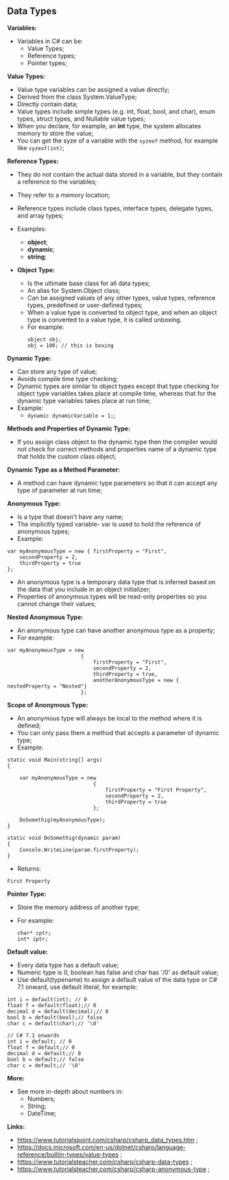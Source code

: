 ## Data Types

**Variables:**

- Variables in C# can be:
  - Value Types;
  - Reference types;
  - Pointer types;

**Value Types:**

- Value type variables can be assigned a value directly;
- Derived from the class System.ValueType;
- Directly contain data;
- Value types include simple types (e.g. int, float, bool, and char), enum types, struct types, and Nullable value types;
- When you declare, for example, an **int** type, the system allocates memory to store the value;
- You can get the syze of a variable with the `syzeof` method, for example like `syzeof(int)`;

**Reference Types:**

- They do not contain the actual data stored in a variable, but they contain a reference to the variables;
- They refer to a memory location;
- Reference types include class types, interface types, delegate types, and array types;
- Examples:
  - **object**;
  - **dynamic**;
  - **string**;
- **Object Type:**

  - Is the ultimate base class for all data types;
  - An alias for System.Object class;
  - Can be assigned values of any other types, value types, reference types, predefined or user-defined types;
  - When a value type is converted to object type, and when an object type is converted to a value type, it is called unboxing.
  - For example:
    ```
    object obj;
    obj = 100; // this is boxing
    ```
  

**Dynamic Type:**

- Can store any type of value;
- Avoids compile time type checking;
- Dynamic types are similar to object types except that type checking for object type variables takes place at compile time, whereas that for the dynamic type variables takes place at run time;
- Example:
  - `dynamic dynamicVariable = 1;`;

**Methods and Properties of Dynamic Type:**

- If you assign class object to the dynamic type then the compiler would not check for correct methods and properties name of a dynamic type that holds the custom class object;

**Dynamic Type as a Method Parameter:**

- A method can have dynamic type parameters so that it can accept any type of parameter at run time;

**Anonymous Type:**

- Is a type that doesn't have any name;
- The implicitly typed variable- var is used to hold the reference of anonymous types;
- Example:
```
var myAnonymousType = new { firstProperty = "First", 
    secondProperty = 2, 
    thirdProperty = true 
};
``` 
- An anonymous type is a temporary data type that is inferred based on the data that you include in an object initializer;
- Properties of anonymous types will be read-only properties so you cannot change their values;

**Nested Anonymous Type:**

- An anonymous type can have another anonymous type as a property;
- For example:
```
var myAnonymousType = new
                        {
                            firstProperty = "First",
                            secondProperty = 2,
                            thirdProperty = true,
                            anotherAnonymousType = new { nestedProperty = "Nested"}
                        };
```

**Scope of Anonymous Type:**

- An anonymous type will always be local to the method where it is defined;
- You can only pass them a method that accepts a parameter of dynamic type;
- Example:
```
static void Main(string[] args)
{

    var myAnonymousType = new
                            {
                                firstProperty = "First Property",
                                secondProperty = 2,
                                thirdProperty = true               
                            };

    DoSomethig(myAnonymousType);
}

static void DoSomethig(dynamic param)
{
    Console.WriteLine(param.firstProperty);
}
```
- Returns:
```
First Property
```






**Pointer Type:**

- Store the memory address of another type;
- For example:

  ```
  char* cptr;
  int* iptr;
  ```

**Default value:**

- Every data type has a default value;
- Numeric type is 0, boolean has false and char has '/0' as default value;
- Use default(typename) to assign a default value of the data type or C# 7.1 onward, use default literal, for example:
```
int i = default(int); // 0
float f = default(float);// 0
decimal d = default(decimal);// 0
bool b = default(bool);// false
char c = default(char);// '\0'

// C# 7.1 onwards
int i = default; // 0
float f = default;// 0
decimal d = default;// 0
bool b = default;// false
char c = default;// '\0'
```
**More:**

- See more in-depth about numbers in:
  - Numbers;
  - String;
  - DateTime;


**Links:**

- https://www.tutorialspoint.com/csharp/csharp_data_types.htm ;
- https://docs.microsoft.com/en-us/dotnet/csharp/language-reference/builtin-types/value-types ;
- https://www.tutorialsteacher.com/csharp/csharp-data-types ;
- https://www.tutorialsteacher.com/csharp/csharp-anonymous-type ;
